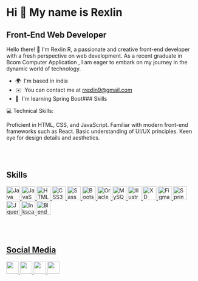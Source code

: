 Hi 👋 My name is Rexlin
=======================

Front-End Web Developer
------------------------

Hello there! 👋 I'm Rexlin R, a passionate and creative front-end developer with a fresh perspective on web development. As a recent graduate in Bcom Computer Application , I am eager to embark on my journey in the dynamic world of technology.

*   🌍  I'm based in india
*   ✉️  You can contact me at [rrexlin9@gmail.com](mailto:rrexlin9@gmail.com)
*   🧠  I'm learning Spring Boot### Skills

  💻 Technical Skills:

  Proficient in HTML, CSS, and JavaScript.
  Familiar with modern front-end frameworks such as React.
  Basic understanding of UI/UX principles.
  Keen eye for design details and aesthetics.

  <br />
  <br />
  <h2>Skills</h2>
<p align="left">
<a href="https://www.oracle.com/java/" target="_blank" rel="noreferrer"><img src="https://img.icons8.com/color/256/java-coffee-cup-logo.png" width="36" height="36" alt="Java">
<a href="https://developer.mozilla.org/en-US/docs/Web/JavaScript" target="_blank" rel="noreferrer"><img src="https://img.icons8.com/fluency/256/javascript.png" width="36" height="36" alt="JavaScript" />
<a href="https://developer.mozilla.org/en-US/docs/Glossary/HTML5" target="_blank" rel="noreferrer"><img src="https://img.icons8.com/external-tal-revivo-color-tal-revivo/256/external-html-5-is-a-software-solution-stack-that-defines-the-properties-and-behaviors-of-web-page-logo-color-tal-revivo.png" width="36" height="36" alt="HTML5" />
<a href="https://www.w3.org/TR/CSS/#css" target="_blank" rel="noreferrer"><img src="https://img.icons8.com/fluency/256/css3.png" width="36" height="36" alt="CSS3" />
<a href="https://sass-lang.com/" target="_blank" rel="noreferrer"><img src="https://img.icons8.com/color/256/sass.png" width="36" height="36" alt="Sass" />
<a href="https://getbootstrap.com/" target="_blank" rel="noreferrer"><img src="https://img.icons8.com/color/256/bootstrap.png" width="36" height="36" alt="Bootstrap" />
<a href="https://www.oracle.com/uk/index.html" target="_blank" rel="noreferrer"><img src="https://img.icons8.com/color/256/oracle-logo.png" width="36" height="36" alt="Oracle" />
<a href="https://www.mysql.com/" target="_blank" rel="noreferrer"><img src="https://img.icons8.com/fluency/256/mysql-logo.png" width="36" height="36" alt="MySQL" />
<a href="adobe.com/uk/products/illustrator.html" target="_blank" rel="noreferrer"><img src="https://img.icons8.com/color/256/adobe-illustrator.png" width="36" height="36" alt="Illustrator" />
<a href="https://www.adobe.com/uk/products/xd.html" target="_blank" rel="noreferrer"><img src="https://img.icons8.com/color/256/adobe-xd.png" width="36" height="36" alt="XD" />
<a href="https://www.figma.com/" target="_blank" rel="noreferrer"><img src="https://img.icons8.com/color/256/figma.png" width="36" height="36" alt="Figma" />
<a href="https://spring.io/" target="_blank" rel="noreferrer"><img src="https://img.icons8.com/color/256/spring-logo.png" width="36" height="36" alt="Spring Boot" />
<a href="https://jquery.com/" target="_blank" rel="noreferrer"><img src="https://img.icons8.com/external-tal-revivo-color-tal-revivo/256/external-jquery-is-a-javascript-library-designed-to-simplify-html-logo-color-tal-revivo.png" width="36" height="36" alt="Jquery" />
<a href="#" target="_blank" rel="noreferrer"><img src="https://img.icons8.com/color/256/inkscape.png" width="36" height="36" alt="Inkscape" />
<a href="#" target="_blank" rel="noreferrer"><img src="https://img.icons8.com/bubbles/256/blender-3d.png" width="36" height="36" alt="Blender" />
</p>
  
  <br />
  <br />
  <h2>Social Media</h2>
  
<p align="left">
                          
<a href="https://www.github.com/Rexlin2000" target="_blank" rel="noreferrer"><img src="https://img.icons8.com/color/256/github.png" width="32" height="32" />
<a href="http://www.instagram.com/truerexlin" target="_blank" rel="noreferrer"><img src="https://img.icons8.com/fluency/256/instagram-new.png" width="32" height="32" />
<a href="https://www.linkedin.com/in/rexlin-r-0aa006191/" target="_blank" rel="noreferrer"><img src="https://img.icons8.com/color/256/linkedin.png" width="32" height="32" />
<a href="https://www.stackoverflow.com/users/21047629/rex" target="_blank" rel="noreferrer"><img src="https://cdn-icons-png.flaticon.com/512/2626/2626299.png" width="32" height="32" /></a>

  <br />

